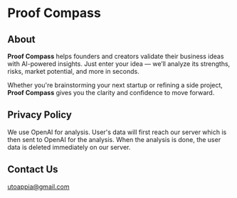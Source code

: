 # Proof Compass

## About
**Proof Compass** helps founders and creators validate their business ideas with AI-powered insights. Just enter your idea — we’ll analyze its strengths, risks, market potential, and more in seconds.

Whether you're brainstorming your next startup or refining a side project, **Proof Compass** gives you the clarity and confidence to move forward.

## Privacy Policy
We use OpenAI for analysis. User's data will first reach our server which is then sent to OpenAI for the analysis. When the analysis is done, the user data is deleted immediately on our server.

## Contact Us
[utoappia@gmail.com](mailto:utoappia%40gmail.com%3Fsubject%3DProof%20Compass)
